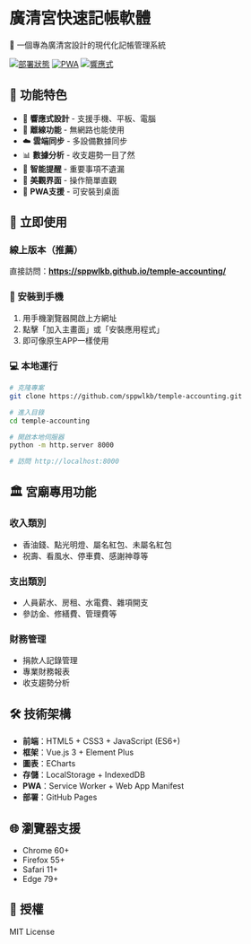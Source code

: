 # 廣清宮快速記帳軟體

🏮 一個專為廣清宮設計的現代化記帳管理系統

[![部署狀態](https://img.shields.io/badge/部署-GitHub%20Pages-success)](https://sppwlkb.github.io/temple-accounting/)
[![PWA](https://img.shields.io/badge/PWA-支援-blue)](https://sppwlkb.github.io/temple-accounting/)
[![響應式](https://img.shields.io/badge/響應式-支援-green)](https://sppwlkb.github.io/temple-accounting/)

## 🌟 功能特色

- 📱 **響應式設計** - 支援手機、平板、電腦
- 💾 **離線功能** - 無網路也能使用
- ☁️ **雲端同步** - 多設備數據同步
- 📊 **數據分析** - 收支趨勢一目了然
- 🔔 **智能提醒** - 重要事項不遺漏
- 🎨 **美觀界面** - 操作簡單直觀
- 🚀 **PWA支援** - 可安裝到桌面

## 🚀 立即使用

### 線上版本（推薦）
直接訪問：**https://sppwlkb.github.io/temple-accounting/**

### 📱 安裝到手機
1. 用手機瀏覽器開啟上方網址
2. 點擊「加入主畫面」或「安裝應用程式」
3. 即可像原生APP一樣使用

### 💻 本地運行
```bash
# 克隆專案
git clone https://github.com/sppwlkb/temple-accounting.git

# 進入目錄
cd temple-accounting

# 開啟本地伺服器
python -m http.server 8000

# 訪問 http://localhost:8000
```

## 🏛️ 宮廟專用功能

### 收入類別
- 香油錢、點光明燈、屬名紅包、未屬名紅包
- 祝壽、看風水、停車費、感謝神尊等

### 支出類別  
- 人員薪水、房租、水電費、雜項開支
- 參訪金、修繕費、管理費等

### 財務管理
- 捐款人記錄管理
- 專業財務報表
- 收支趨勢分析

## 🛠 技術架構

- **前端**：HTML5 + CSS3 + JavaScript (ES6+)
- **框架**：Vue.js 3 + Element Plus
- **圖表**：ECharts
- **存儲**：LocalStorage + IndexedDB
- **PWA**：Service Worker + Web App Manifest
- **部署**：GitHub Pages

## 🌐 瀏覽器支援

- Chrome 60+
- Firefox 55+
- Safari 11+
- Edge 79+

## 📄 授權

MIT License
